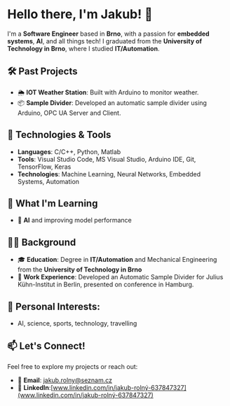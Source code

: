 # Hello there, I'm Jakub! 👋

I'm a **Software Engineer** based in **Brno**, with a passion for **embedded systems**, **AI**, and all things tech! I graduated from the **University of Technology in Brno**, where I studied **IT/Automation**.

## 🛠️ Past Projects
- 🌦️ **IOT Weather Station**: Built with Arduino to monitor weather.
- 📦 **Sample Divider**: Developed an automatic sample divider using Arduino, OPC UA Server and Client.
  
## 🔧 Technologies & Tools
- **Languages**: C/C++, Python, Matlab
- **Tools**: Visual Studio Code, MS Visual Studio, Arduino IDE, Git, TensorFlow, Keras
- **Technologies**: Machine Learning, Neural Networks, Embedded Systems, Automation

## 🌱 What I'm Learning
- 🧠 **AI** and improving model performance

## 👨‍🎓 Background
- 🎓 **Education**: Degree in **IT/Automation** and Mechanical Engineering from the **University of Technology in Brno**
- 💼 **Work Experience**: Developed an Automatic Sample Divider for Julius Kühn-Institut in Berlin, presented on conference in Hamburg.

## 🚀 Personal Interests:
- AI, science, sports, technology, travelling

## 📫 Let's Connect!
Feel free to explore my projects or reach out:

- 📧 **Email**: [jakub.rolny@seznam.cz](mailto:jakub.rolny@seznam.cz)
- 💼 **LinkedIn**:[www.linkedin.com/in/jakub-rolný-637847327](www.linkedin.com/in/jakub-rolný-637847327)
